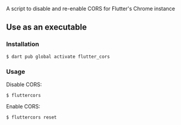 A script to disable and re-enable CORS for Flutter's Chrome instance

## Use as an executable

### Installation
```console
$ dart pub global activate flutter_cors
```

### Usage

Disable CORS:
```console
$ fluttercors
```

Enable CORS:
```console
$ fluttercors reset
```